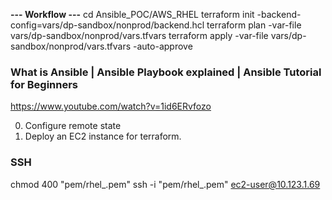 **--- Workflow ---**
cd Ansible_POC/AWS_RHEL
terraform init -backend-config=vars/dp-sandbox/nonprod/backend.hcl
terraform plan -var-file vars/dp-sandbox/nonprod/vars.tfvars
terraform apply -var-file vars/dp-sandbox/nonprod/vars.tfvars -auto-approve



### What is Ansible | Ansible Playbook explained | Ansible Tutorial for Beginners
https://www.youtube.com/watch?v=1id6ERvfozo

0. Configure remote state
1. Deploy an EC2 instance for terraform.


### SSH
chmod 400 "pem/rhel_.pem"
ssh -i "pem/rhel_.pem" ec2-user@10.123.1.69